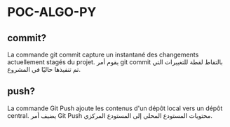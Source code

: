 # POC-ALGO-PY
## commit?
La commande git commit capture un instantané des changements actuellement stagés du projet. 
يقوم أمر git commit بالتقاط لقطة للتغييرات التي تم تنفيذها حاليًا في المشروع.
## push?
La commande Git Push ajoute les contenus d'un dépôt local vers un dépôt central. 
يضيف أمر Git Push محتويات المستودع المحلي إلى المستودع المركزي.
